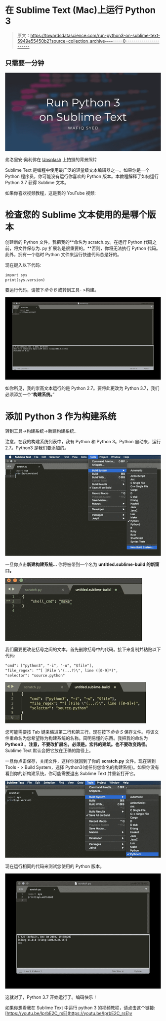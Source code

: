 # 在 Sublime Text (Mac)上运行 Python 3

> 原文：<https://towardsdatascience.com/run-python3-on-sublime-text-5949e55450b2?source=collection_archive---------0----------------------->

## 只需要一分钟

![](img/858ff7d0a4f89d8f96c99410635e7d98.png)

弗洛里安·奥利佛在 [Unsplash](/?utm_source=unsplash&utm_medium=referral&utm_content=creditCopyText) 上拍摄的背景照片

Sublime Text 是编程中使用最广泛的轻量级文本编辑器之一。如果你是一个 Python 程序员，你可能没有运行你喜欢的 Python 版本。本教程解释了如何运行 Python 3.7 获得 Sublime 文本。

如果你喜欢视频教程，这是我的 YouTube 视频:

# 检查您的 Sublime 文本使用的是哪个版本

创建新的 Python 文件。我把我的**命名为 scratch.py。在运行 Python 代码之前，将文件保存为. py 扩展名是很重要的。**否则，你将无法执行 Python 代码。此外，拥有一个临时 Python 文件来运行快速代码总是好的。

现在键入以下代码:

```
import sys
print(sys.version)
```

要运行代码，请按下*命令 B* 或转到工具- >构建。

![](img/84017e09ea45bd7f7e829a007c67dfb3.png)

如你所见，我的崇高文本运行的是 Python 2.7。要将此更改为 Python 3.7，我们必须添加一个“**构建系统。**”

# 添加 Python 3 作为构建系统

转到工具->构建系统->新建构建系统..

注意，在我的构建系统列表中，我有 Python 和 Python 3。Python 自动来，运行 2.7。Python3 是我们要添加的。

![](img/2051a072bf0d65f7f8920e4316a2d7c4.png)

一旦你点击**新建构建系统…** 你将被带到一个名为 **untitled.sublime-build 的新窗口。**

![](img/21458cc3d4f1374097386fac9719065b.png)

我们需要更改花括号之间的文本。首先删除括号中的代码。接下来复制并粘贴以下代码:

```
"cmd": ["python3", "-i", "-u", "$file"],     
"file_regex": "^[ ]File \"(...?)\", line ([0-9]*)",     
"selector": "source.python"
```

![](img/220eca6a8aa160295f7f75bf9f8a0403.png)

您可能需要按 Tab 键来缩进第二行和第三行。现在按下*命令 S* 保存文件。将该文件重命名为您希望称为构建系统的名称。简明易懂的东西。我把我的命名为 **Python3** 。**注意，不要改扩展名，必须是。宏伟的建筑。也不要改变路径。** Sublime Text 默认会把它放在正确的路径上。

一旦你点击保存，关闭文件，这样你就回到了你的 **scratch.py** 文件。现在转到 Tools - > Build System，选择 Python3(或任何您命名的构建系统)。如果你没有看到你的新构建系统，你可能需要退出 Sublime Text 并重新打开它。

![](img/1d44a5e2f352a514b47d25cce37b4955.png)

现在运行相同的代码来测试您使用的 Python 版本。

![](img/eaa2223562bcc58ec55619c91fb202ce.png)

这就对了，Python 3.7 开始运行了。编码快乐！

如果你想看我在 Sublime Text 中运行 python 3 的视频教程，请点击这个链接:[https://youtu.be/IprbE2C_rsE](https://youtu.be/IprbE2C_rsE)v